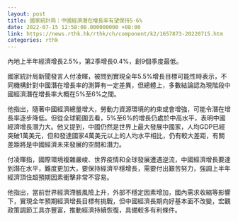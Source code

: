 ```yaml
---
layout: post
title: 國家統計局：中國經濟潛在增長率有望保持5-6%
date: 2022-07-15 12:58:08.000000000 +08:00
link: https://news.rthk.hk/rthk/ch/component/k2/1657873-20220715.htm
categories: rthk
---
```


內地上半年經濟增長2.5%，第2季增長0.4%，創9個季度最低。

國家統計局新聞發言人付凌暉，被問到實現全年5.5%增長目標可能性時表示，不同機構針對中國潛在增長率的測算有一定差異，但總體上，多數結論認為現階段中國經濟潛在增長率大概在5%至6%之間。

他指出，隨著中國經濟總量增大，勞動力資源環境的約束或會增強，可能令潛在增長率逐步降低。但從全球範圍去看，5%至6%的增長仍處於中高水平，表明中國經濟增長潛力大。他又提到，中國仍然是世界上最大發展中國家，人均GDP已經突破1萬美元，但和發達國家4萬美元以上的人均水平相比，仍有較大差距，有關差距將是中國經濟未來發展的空間和潛力。

付凌暉指，國際環境複雜嚴峻、世界疫情和全球發展遭遇逆流，中國經濟增長要達到潛在水平，難度更加大，要保持經濟平穩增長，需要付出艱苦努力，強調上半年經濟頂住超預期因素衝擊非常不容易。

他指出，當前世界經濟滯脹風險上升，外部不穩定因素增加，國內需求收縮等影響下，實現全年預期經濟增長目標有挑戰，但中國經濟長期向好基本面不改變，宏觀政策調節工具亦豐富，推動經濟持續恢復，具備較多有利條件。
